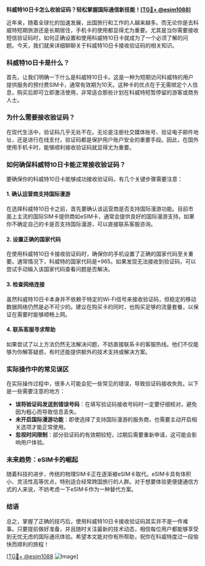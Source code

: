 **科威特10日卡怎么收验证码？轻松掌握国际通信新技能！[[TG💪+ @esim1088](https://t.me/s/esim1088)]**

近年来，随着全球化的加速发展，出国旅行和工作的人越来越多。而无论你是去科威特短期旅游还是长期居住，手机卡的使用都显得尤为重要。尤其是当你需要接收短信验证码时，如何正确设置和使用科威特10日卡就成为了一个必须了解的问题。今天，我们就来详细聊聊关于科威特10日卡接收验证码的相关知识。

### 科威特10日卡是什么？

首先，让我们明确一下什么是科威特10日卡。这是一种为短期访问科威特的用户提供服务的预付费SIM卡，通常有效期为10天。这种卡的优点在于无需绑定个人信息，购买后即可立即激活使用，非常适合那些计划在科威特短暂停留的游客或商务人士。

### 为什么需要接收验证码？

在现代生活中，验证码几乎无处不在。无论是注册社交媒体账号、验证电子邮件地址，还是进行在线支付，验证码都是保护用户账户安全的重要手段。因此，在国外使用手机卡时，能够顺利接收验证码就显得尤为重要。

### 如何确保科威特10日卡能正常接收验证码？

要确保你的科威特10日卡能够成功接收验证码，有几个关键步骤需要注意：

#### 1. 确认运营商支持国际漫游

在选择科威特10日卡之前，首先要确认该运营商是否支持国际漫游功能。目前市面上主流的国际SIM卡提供商如eSIM卡，通常会提供良好的国际漫游支持。如果你不确定自己的卡是否支持国际漫游，可以直接联系客服咨询。

#### 2. 设置正确的国家代码

在使用科威特10日卡接收验证码时，确保你的手机设置了正确的国家代码至关重要。通常情况下，科威特的国家代码是+965。如果发现无法接收到验证码，可以尝试手动输入该国家代码查看问题是否解决。

#### 3. 检查网络连接

虽然科威特10日卡本身并不依赖于特定的Wi-Fi信号来接收验证码，但稳定的移动数据网络仍然是必不可少的。建议在购买卡的同时，也购买足够的流量套餐，以保证在需要时能够顺畅上网。

#### 4. 联系客服寻求帮助

如果尝试了以上方法仍然无法解决问题，不妨直接联系卡的客服热线。他们不仅能够为你解答疑惑，有时还能提供额外的技术支持或解决方案。

### 实际操作中的常见误区

在实际操作过程中，很多人可能会犯一些常见的错误，导致验证码接收失败。以下是一些需要注意的地方：

- **误将验证码发送到错误号码**：在填写验证码接收号码时一定要仔细核对，避免因为粗心而导致信息丢失。
- **未开启国际漫游功能**：即使选择了支持国际漫游的服务商，也需要主动开启相关选项才能正常使用。
- **忽视时间限制**：部分验证码的有效期较短，过期后需要重新申请，这可能会影响用户体验。

### 未来趋势：eSIM卡的崛起

随着科技的进步，传统的物理SIM卡正在逐渐被eSIM卡取代。eSIM卡具有体积小、灵活性高等优点，特别适合经常跨国旅行的人群。对于想要体验更便捷通信方式的人来说，不妨考虑一下eSIM卡作为一种替代方案。

### 结语

总之，掌握了正确的技巧后，使用科威特10日卡接收验证码其实并不是一件难事。只要提前做好准备，并且随时关注最新的技术动态，相信每位用户都能够享受到无忧无虑的国际通讯体验。希望本文能对你有所帮助，祝你在科威特度过一段愉快而顺利的旅程！

[[TG💪+ @esim1088](https://t.me/s/esim1088) ![Image](https://i.postimg.cc/4NQfJmqS/Snipaste-2025-05-13-00-14-12.png)]